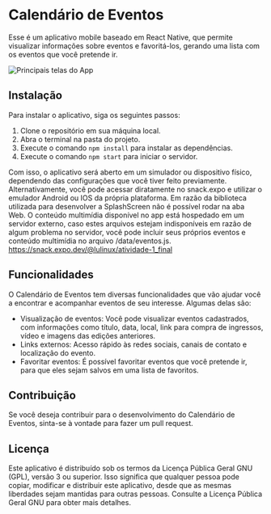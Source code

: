 
# Calendário de Eventos

Esse é um aplicativo mobile baseado em React Native, que permite visualizar informações sobre eventos e favoritá-los, gerando uma lista com os eventos que você pretende ir.

![Principais telas do App](https://images2.imgbox.com/44/df/rGKcBxJd_o.png)

## Instalação

Para instalar o aplicativo, siga os seguintes passos:

1.  Clone o repositório em sua máquina local.
2.  Abra o terminal na pasta do projeto.
3.  Execute o comando `npm install` para instalar as dependências.
4.  Execute o comando `npm start` para iniciar o servidor.

Com isso, o aplicativo será aberto em um simulador ou dispositivo físico, dependendo das configurações que você tiver feito previamente. Alternativamente, você pode acessar diratamente no snack.expo e utilizar o emulador Android ou IOS da própria plataforma. Em razão da biblioteca utilizada para desenvolver a SplashScreen não é possível rodar na aba Web. O conteúdo multimídia disponível no app está hospedado em um servidor externo, caso estes arquivos estejam indisponíveis em razão de algum problema no servidor, você pode incluir seus próprios eventos e conteúdo multimídia no arquivo /data/eventos.js.
https://snack.expo.dev/@lulinux/atividade-1_final

## Funcionalidades

O Calendário de Eventos tem diversas funcionalidades que vão ajudar você a encontrar e acompanhar eventos de seu interesse. Algumas delas são:

-   Visualização de eventos: Você pode visualizar eventos cadastrados, com informações como título, data, local, link para compra de ingressos, vídeo e imagens das edições anteriores.
-	Links externos: Acesso rápido às redes sociais, canais de contato e localização do evento.
-   Favoritar eventos: É possível favoritar eventos que você pretende ir, para que eles sejam salvos em uma lista de favoritos.

## Contribuição

Se você deseja contribuir para o desenvolvimento do Calendário de Eventos, sinta-se à vontade para fazer um pull request. 

## Licença

Este aplicativo é distribuído sob os termos da Licença Pública Geral GNU (GPL), versão 3 ou superior. Isso significa que qualquer pessoa pode copiar, modificar e distribuir este aplicativo, desde que as mesmas liberdades sejam mantidas para outras pessoas. Consulte a Licença Pública Geral GNU para obter mais detalhes.
